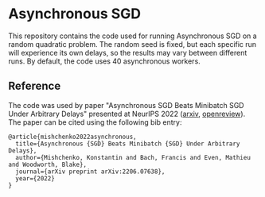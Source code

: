 # Asynchronous SGD
This repository contains the code used for running Asynchronous SGD on a random quadratic problem. The random seed is fixed, but each specific run will experience its own delays, so the results may vary between different runs. By default, the code uses 40 asynchronous workers.

## Reference
The code was used by paper "Asynchronous SGD Beats Minibatch SGD Under Arbitrary Delays" presented at NeurIPS 2022 ([arxiv](https://arxiv.org/abs/2206.07638), [openreview](https://openreview.net/forum?id=4XP0ZuQKXmV)). The paper can be cited using the following bib entry:
```
@article{mishchenko2022asynchronous,
  title={Asynchronous {SGD} Beats Minibatch {SGD} Under Arbitrary Delays},
  author={Mishchenko, Konstantin and Bach, Francis and Even, Mathieu and Woodworth, Blake},
  journal={arXiv preprint arXiv:2206.07638},
  year={2022}
}
```
